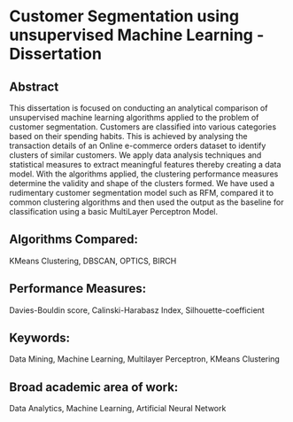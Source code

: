 # Customer Segmentation using unsupervised Machine Learning - Dissertation

## Abstract

This dissertation is focused on conducting an analytical comparison of unsupervised machine learning
algorithms applied to the problem of customer segmentation. Customers are classified into various
categories based on their spending habits. This is achieved by analysing the transaction details of an
Online e-commerce orders dataset to identify clusters of similar customers. We apply data analysis
techniques and statistical measures to extract meaningful features thereby creating a data model. With
the algorithms applied, the clustering performance measures determine the validity and shape of the
clusters formed. We have used a rudimentary customer segmentation model such as RFM, compared
it to common clustering algorithms and then used the output as the baseline for classification using a
basic MultiLayer Perceptron Model.

## Algorithms Compared:
KMeans Clustering, DBSCAN, OPTICS, BIRCH

## Performance Measures:
Davies-Bouldin score, Calinski-Harabasz Index, Silhouette-coefficient

## Keywords:
Data Mining, Machine Learning, Multilayer Perceptron, KMeans Clustering

## Broad academic area of work: 
Data Analytics, Machine Learning, Artificial Neural Network
